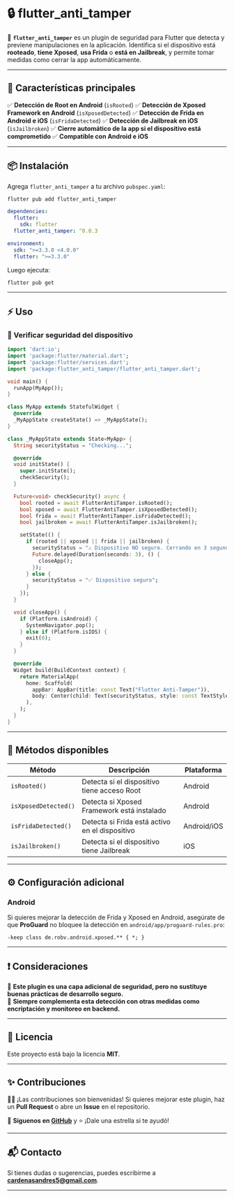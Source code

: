 # 🔒 flutter_anti_tamper

🚀 **`flutter_anti_tamper`** es un plugin de seguridad para Flutter que detecta y previene manipulaciones en la aplicación. Identifica si el dispositivo está **rooteado**, **tiene Xposed**, **usa Frida** o **está en Jailbreak**, y permite tomar medidas como cerrar la app automáticamente.

---

## 📌 Características principales

✅ **Detección de Root en Android** (`isRooted`)
✅ **Detección de Xposed Framework en Android** (`isXposedDetected`)
✅ **Detección de Frida en Android e iOS** (`isFridaDetected`)
✅ **Detección de Jailbreak en iOS** (`isJailbroken`)
✅ **Cierre automático de la app si el dispositivo está comprometido**
✅ **Compatible con Android e iOS**

---

## 📦 Instalación

Agrega `flutter_anti_tamper` a tu archivo `pubspec.yaml`:

```sh
flutter pub add flutter_anti_tamper
```

```yaml
dependencies:
  flutter:
    sdk: flutter
  flutter_anti_tamper: ^0.0.3
```

```yaml
environment:
  sdk: ">=3.3.0 <4.0.0"
  flutter: ">=3.3.0"
```

Luego ejecuta:

```sh
flutter pub get
```

---

## ⚡ Uso

### 📌 Verificar seguridad del dispositivo

```dart
import 'dart:io';
import 'package:flutter/material.dart';
import 'package:flutter/services.dart';
import 'package:flutter_anti_tamper/flutter_anti_tamper.dart';

void main() {
  runApp(MyApp());
}

class MyApp extends StatefulWidget {
  @override
  _MyAppState createState() => _MyAppState();
}

class _MyAppState extends State<MyApp> {
  String securityStatus = "Checking...";

  @override
  void initState() {
    super.initState();
    checkSecurity();
  }

  Future<void> checkSecurity() async {
    bool rooted = await FlutterAntiTamper.isRooted();
    bool xposed = await FlutterAntiTamper.isXposedDetected();
    bool frida = await FlutterAntiTamper.isFridaDetected();
    bool jailbroken = await FlutterAntiTamper.isJailbroken();

    setState(() {
      if (rooted || xposed || frida || jailbroken) {
        securityStatus = "⚠️ Dispositivo NO seguro. Cerrando en 3 segundos...";
        Future.delayed(Duration(seconds: 3), () {
          closeApp();
        });
      } else {
        securityStatus = "✅ Dispositivo seguro";
      }
    });
  }

  void closeApp() {
    if (Platform.isAndroid) {
      SystemNavigator.pop();
    } else if (Platform.isIOS) {
      exit(0);
    }
  }

  @override
  Widget build(BuildContext context) {
    return MaterialApp(
      home: Scaffold(
        appBar: AppBar(title: const Text("Flutter Anti-Tamper")),
        body: Center(child: Text(securityStatus, style: const TextStyle(fontSize: 20))),
      ),
    );
  }
}
```

---

## 🎯 Métodos disponibles

| Método                 | Descripción                                     | Plataforma   |
|------------------------|---------------------------------|-------------|
| `isRooted()`          | Detecta si el dispositivo tiene acceso Root  | Android     |
| `isXposedDetected()`  | Detecta si Xposed Framework está instalado  | Android     |
| `isFridaDetected()`   | Detecta si Frida está activo en el dispositivo  | Android/iOS |
| `isJailbroken()`      | Detecta si el dispositivo tiene Jailbreak  | iOS         |

---

## ⚙️ Configuración adicional

### **Android**
Si quieres mejorar la detección de Frida y Xposed en Android, asegúrate de que **ProGuard** no bloquee la detección en `android/app/proguard-rules.pro`:

```proguard
-keep class de.robv.android.xposed.** { *; }
```

---

## ❗ Consideraciones

🔹 **Este plugin es una capa adicional de seguridad, pero no sustituye buenas prácticas de desarrollo seguro.**  
🔹 **Siempre complementa esta detección con otras medidas como encriptación y monitoreo en backend.**

---

## 📝 Licencia

Este proyecto está bajo la licencia **MIT**.

---

## ✨ Contribuciones

👨‍💻 ¡Las contribuciones son bienvenidas! Si quieres mejorar este plugin, haz un **Pull Request** o abre un **Issue** en el repositorio.

📢 **Síguenos en [GitHub](https://github.com/AndresCarden/flutter_anti_tamper.git)** y ⭐ ¡Dale una estrella si te ayudó!

---

## 📬 Contacto

Si tienes dudas o sugerencias, puedes escribirme a **[cardenasandres5@gmail.com](mailto:cardenasandres5@gmail.com)**.

---

